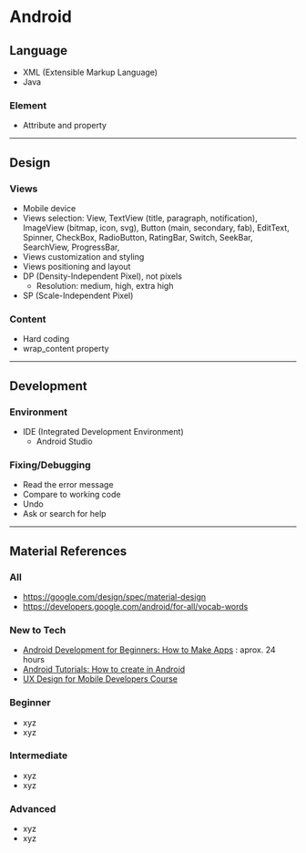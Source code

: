 Android
=======

Language
--------

+ XML (Extensible Markup Language)
+ Java

### Element

+ Attribute and property

*  *  *  *  *  *  *  *  *  *  *  *  *  *  *  *  *  *  *  *

Design
------

### Views

+ Mobile device
+ Views selection: View, TextView (title, paragraph, notification), ImageView (bitmap, icon, svg), Button (main, secondary, fab), EditText, Spinner, CheckBox, RadioButton, RatingBar, Switch, SeekBar, SearchView, ProgressBar, 
+ Views customization and styling
+ Views positioning and layout
+ DP (Density-Independent Pixel), not pixels
  + Resolution: medium, high, extra high
+ SP (Scale-Independent Pixel)

### Content

+ Hard coding
+ wrap_content property

*  *  *  *  *  *  *  *  *  *  *  *  *  *  *  *  *  *  *  *

Development
-----------

### Environment

+ IDE (Integrated Development Environment)
  + Android Studio

### Fixing/Debugging

+ Read the error message
+ Compare to working code
+ Undo
+ Ask or search for help

*  *  *  *  *  *  *  *  *  *  *  *  *  *  *  *  *  *  *  *

Material References
-------------------

### All

+ https://google.com/design/spec/material-design
+ https://developers.google.com/android/for-all/vocab-words

### New to Tech

+ [Android Development for Beginners: How to Make Apps](https://www.udacity.com/course/android-development-for-beginners--ud837) : aprox. 24 hours
+ [Android Tutorials: How to create <anything> in Android](https://www.udacity.com/course/how-to-create-anything-in-android--ud802)
+ [UX Design for Mobile Developers Course](https://www.udacity.com/course/ux-design-for-mobile-developers--ud849)

### Beginner

+ xyz
+ xyz

### Intermediate

+ xyz
+ xyz

### Advanced

+ xyz
+ xyz

